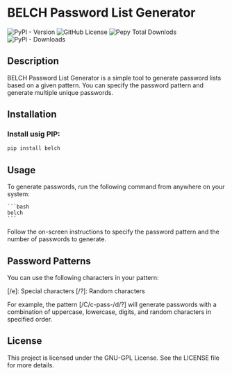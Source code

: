 # BELCH Password List Generator

![PyPI - Version](https://img.shields.io/pypi/v/belch) ![GitHub License](https://img.shields.io/github/license/croketillo/belch) 
![Pepy Total Downlods](https://img.shields.io/pepy/dt/bech) ![PyPI - Downloads](https://img.shields.io/pypi/dm/bech) 

## Description
BELCH Password List Generator is a simple tool to generate password lists based on a given pattern. You can specify the password pattern and generate multiple unique passwords.

## Installation

### Install usig PIP:

   ```bash
   pip install belch 
   ```


## Usage
To generate passwords, run the following command from anywhere on your system:

    ```bash 
    belch
    ```

Follow the on-screen instructions to specify the password pattern and the number of passwords to generate.

## Password Patterns
You can use the following characters in your pattern:

[/d]: Digit
[/c]: Lowercase
[/C]: Uppercase
[/e]: Special characters
[/?]: Random characters

For example, the pattern [/C/c-pass-/d/?] will generate passwords with a combination of uppercase, lowercase, digits, and random characters in specified order.

## License
This project is licensed under the GNU-GPL License. See the LICENSE file for more details.
